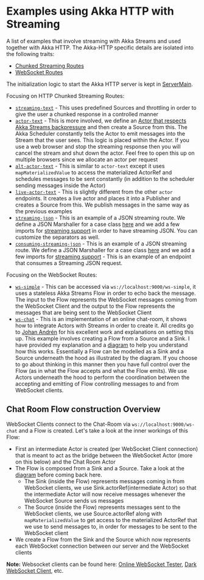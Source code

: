 # Examples using Akka HTTP with Streaming
A list of examples that involve streaming with Akka Streams and used together with Akka HTTP. 
The Akka-HTTP specific details are isolated into the following traits: 

- [Chunked Streaming Routes](https://github.com/calvinlfer/akka-http-streaming-response-examples/blob/master/src/main/scala/com/experiments/calvin/chunked/http/ChunkedStreamingRoutes.scala)
- [WebSocket Routes](https://github.com/calvinlfer/akka-http-streaming-response-examples/blob/master/src/main/scala/com/experiments/calvin/ws/WebSocketRoutes.scala)

The initialization logic to start the Akka HTTP server is kept in [ServerMain](https://github.com/calvinlfer/akka-http-streaming-response-examples/blob/master/src/main/scala/com/experiments/calvin/ServerMain.scala).

Focusing on HTTP Chunked Streaming Routes:

- [`streaming-text`](https://github.com/calvinlfer/akka-http-streaming-response-examples/blob/master/src/main/scala/com/experiments/calvin/chunked/http/ChunkedStreamingRoutes.scala#L26) - This uses predefined Sources and throttling in order to give the user a chunked response in a controlled manner
- [`actor-text`](https://github.com/calvinlfer/akka-http-streaming-response-examples/blob/master/src/main/scala/com/experiments/calvin/chunked/http/ChunkedStreamingRoutes.scala#L43) - This is more involved, we define an [Actor that respects Akka Streams backpressure](https://github.com/calvinlfer/akka-http-streaming-response-examples/blob/master/src/main/scala/com/experiments/calvin/BackpressuredActor.scala) and then create a Source from this. 
The Akka Scheduler constantly tells the Actor to emit messages into the Stream that the user sees. This logic is placed within the Actor. If you 
use a web browser and stop the streaming response then you will cancel the stream and shut down the actor. Feel free to open this up on multiple
browsers since we allocate an actor per request
- [`alt-actor-text`](https://github.com/calvinlfer/akka-http-streaming-response-examples/blob/master/src/main/scala/com/experiments/calvin/chunked/http/ChunkedStreamingRoutes.scala#L53) - This is similar to `actor-text` except it uses `mapMaterializedValue` 
to access the materialized ActorRef and schedules messages to be sent constantly (in addition to the scheduler sending messages inside the Actor)
- [`live-actor-text`](https://github.com/calvinlfer/akka-http-streaming-response-examples/blob/master/src/main/scala/com/experiments/calvin/chunked/http/ChunkedStreamingRoutes.scala#L67) - This is slightly different from the other `actor` endpoints. 
It creates a live actor and places it into a Publisher and creates a Source from this. We publish messages in the same way as the previous examples
- [`streaming-json`](https://github.com/calvinlfer/akka-http-streaming-response-examples/blob/master/src/main/scala/com/experiments/calvin/chunked/http/ChunkedStreamingRoutes.scala#L98) - This is an example of a JSON streaming route. We define a JSON Marshaller for a case class [here](https://github.com/calvinlfer/akka-http-streaming-response-examples/blob/master/src/main/scala/com/experiments/calvin/DetailedMessage.scala) and we add a few imports for [streaming support](https://github.com/calvinlfer/akka-http-streaming-response-examples/blob/master/src/main/scala/com/experiments/calvin/chunked/http/ChunkedStreamingRoutes.scala#L92) in order to have streaming JSON. You can customize the separators as well. 
- [`consuming-streaming-json`](https://github.com/calvinlfer/akka-http-streaming-response-examples/blob/master/src/main/scala/com/experiments/calvin/chunked/http/ChunkedStreamingRoutes.scala#L98) - This is an example of a JSON streaming route. We define a JSON Marshaller for a case class [here](https://github.com/calvinlfer/akka-http-streaming-response-examples/blob/master/src/main/scala/com/experiments/calvin/DetailedMessage.scala) and we add a few imports for [streaming support](https://github.com/calvinlfer/akka-http-streaming-response-examples/blob/master/src/main/scala/com/experiments/calvin/chunked/http/ChunkedStreamingRoutes.scala#L110) - This is an example of an endpoint that consumes a Streaming JSON request.

Focusing on the WebSocket Routes:

- [`ws-simple`](https://github.com/calvinlfer/akka-http-streaming-response-examples/blob/master/src/main/scala/com/experiments/calvin/ws/WebSocketRoutes.scala#L23) - This can be accessed via `ws://localhost:9000/ws-simple`, it uses a stateless Akka Streams Flow in order to echo back the message. 
The input to the Flow represents the WebSocket messages coming from the WebSocket Client and the output to the Flow represents the messages that are being sent to the WebSocket Client
- [`ws-chat`](https://github.com/calvinlfer/akka-http-streaming-response-examples/blob/master/src/main/scala/com/experiments/calvin/ws/WebSocketRoutes.scala#L87) - This is an implementation of an online chat-room, it shows how to integrate Actors with Streams in order to create it. All credits go to [Johan Andrén](https://markatta.com/codemonkey/blog/2016/04/18/chat-with-akka-http-websockets/) 
for his excellent work and explanations on setting this up. This example involves creating a Flow from a Source and a Sink. I have provided my explanation and a [diagram](https://github.com/calvinlfer/akka-http-streaming-response-examples/blob/master/src/main/scala/com/experiments/calvin/ws/WebSocketRoutes.scala#L76)
to help you understand how this works. Essentially a Flow can be modelled as a Sink and a Source underneath the hood as illustrated by the diagram. If you choose to go 
about thinking in this manner then you have full control over the Flow (as in what the Flow accepts and what the Flow emits). We use Actors underneath the hood to perform
the coordination between the accepting and emitting of Flow controlling messages to and from WebSocket clients. 

## Chat Room Flow construction Overview ##
WebSocket Clients connect to the Chat-Room via `ws://localhost:9000/ws-chat` and a Flow is created. Let's take a look at the inner workings of this Flow:

- First an intermediate Actor is created (per WebSocket Client connection) that is meant to act as the bridge between the WebSocket Actor (more on this below) and the Chat Room Actor
- The Flow is composed from a Sink and a Source. Take a look at the [diagram](https://github.com/calvinlfer/akka-http-streaming-response-examples/blob/master/src/main/scala/com/experiments/calvin/ws/WebSocketRoutes.scala#L76) before coming back here. 
    - The Sink (inside the Flow) represents messages coming in from WebSocket clients, we use Sink.actorRef(intermediate Actor) so that the intermediate Actor will now receive messages whenever the WebSocket Source sends us messages
    - The Source (inside the Flow) represents messages sent to the WebSocket clients, we use Source.actorRef along with `mapMaterializedValue` to get access to the materialized ActorRef that we use to send messages to, in order for messages to be sent to the WebSocket client
- We create a Flow from the Sink and the Source which now represents each WebSocket connection between our server and the WebSocket clients

**Note:** Websocket clients can be found here: [Online WebSocket Tester](https://www.websocket.org/echo.html), [Dark WebSocket Client](https://chrome.google.com/webstore/detail/dark-websocket-terminal/dmogdjmcpfaibncngoolgljgocdabhke), etc.

